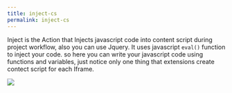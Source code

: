 ```yaml
---
title: inject-cs
permalink: inject-cs
---
```


Inject is the Action that Injects javascript code into content script during project workflow, also you can use Jquery. It uses javascript `eval()` function to inject your code. so here you can write your javascript code using functions and variables, just notice only one thing that extensions create contect script for each Iframe.
 
![](/images/Main_bg1_inject-cs_site.jpg)